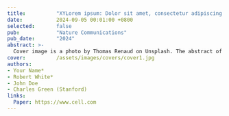 ```yaml
---
title:          "XYLorem ipsum: Dolor sit amet, consectetur adipiscing elit"
date:           2024-09-05 00:01:00 +0800
selected:       false
pub:            "Nature Communications"
pub_date:       "2024"
abstract: >-
  Cover image is a photo by Thomas Renaud on Unsplash. The abstract of the publication is meant to be a TLDR (very brief summary with 1~2 sentences) of your paper.
cover:          /assets/images/covers/cover1.jpg
authors:
- Your Name*
- Robert White*
- John Doe
- Charles Green (Stanford)
links:
  Paper: https://www.cell.com
---
```

